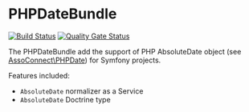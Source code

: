 # PHPDateBundle

[![Build Status](https://travis-ci.org/assoconnect/php-date.svg?branch=master)](https://travis-ci.org/assoconnect/php-date-bundle)
[![Quality Gate Status](https://sonarcloud.io/api/project_badges/measure?project=assoconnect_php-date-bundle&metric=alert_status)](https://sonarcloud.io/dashboard?id=assoconnect_php-date)

The PHPDateBundle add the support of PHP AbsoluteDate object (see [AssoConnect\PHPDate](https://github.com/assoconnect/php-date)) for Symfony projects.

Features included:

- `AbsoluteDate` normalizer as a Service
- `AbsoluteDate` Doctrine type
 
